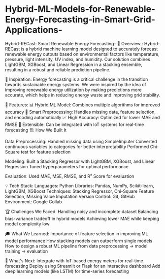 # Hybrid-ML-Models-for-Renewable-Energy-Forecasting-in-Smart-Grid-Applications-
Hybrid-RECast: Smart Renewable Energy Forecasting-
📌 Overview : Hybrid-RECast is a hybrid machine learning model designed to accurately forecast renewable energy outputs based on environmental factors like temperature, pressure, light intensity, UV index, and humidity.
Our solution combines LightGBM, XGBoost, and Linear Regression in a stacking ensemble, resulting in a robust and reliable prediction pipeline.

🎯 Inspiration:
Energy forecasting is a critical challenge in the transition towards sustainable energy systems.
We were inspired by the idea of improving renewable energy utilization by making predictions more accurate, which helps in reducing energy waste and improving grid stability.

🚀 Features:
📊 Hybrid ML Model: Combines multiple algorithms for improved accuracy
🧹 Smart Preprocessing: Handles missing data, feature selection, and encoding automatically
📈 High Accuracy: Optimized for lower MAE and RMSE
🔗 Extensible: Can be integrated with IoT systems for real-time forecasting
🏗 How We Built It

Data Preprocessing:
Handled missing data using SimpleImputer
Converted continuous variables to categories for better interpretability
Performed Chi-Square test for feature selection

Modeling:
Built a Stacking Regressor with LightGBM, XGBoost, and Linear Regression
Tuned hyperparameters for optimal performance

Evaluation:
Used MAE, MSE, RMSE, and R² Score for evaluation

💡 Tech Stack:
Languages: Python
Libraries: Pandas, NumPy, Scikit-learn, LightGBM, XGBoost
Techniques: Stacking Regressor, Chi-Square Feature Selection, Missing Value Imputation
Version Control: Git, GitHub
Environment: Google Collab


🏆 Challenges We Faced:
Handling noisy and incomplete dataset
Balancing bias-variance tradeoff in hybrid models
Achieving lower MAE while keeping model complexity low

🎓 What We Learned:
Importance of feature selection in improving ML model performance
How stacking models can outperform single models
How to design a robust ML pipeline from data preprocessing → model training → evaluation

🔮 What's Next:
Integrate with IoT-based energy meters for real-time forecasting
Deploy using Streamlit or Flask for an interactive dashboard
Add deep learning models (like LSTM) for time-series forecasting
